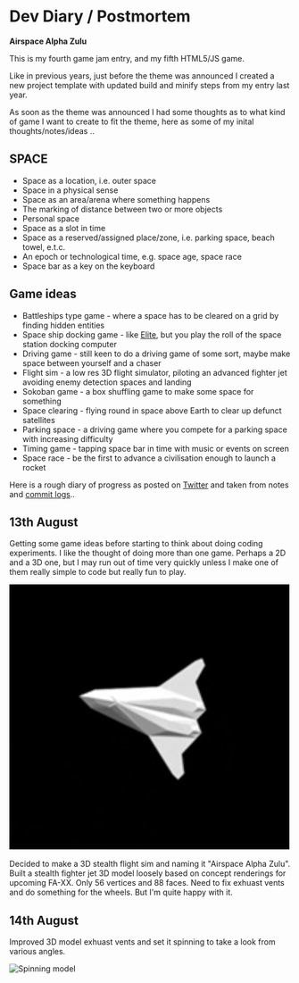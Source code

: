 # Dev Diary / Postmortem

**Airspace Alpha Zulu**

This is my fourth game jam entry, and my fifth HTML5/JS game.

Like in previous years, just before the theme was announced I created a new project template with updated build and minify steps from my entry last year.

As soon as the theme was announced I had some thoughts as to what kind of game I want to create to fit the theme, here as some of my inital thoughts/notes/ideas ..

SPACE
-----
* Space as a location, i.e. outer space
* Space in a physical sense
* Space as an area/arena where something happens
* The marking of distance between two or more objects
* Personal space
* Space as a slot in time
* Space as a reserved/assigned place/zone, i.e. parking space, beach towel, e.t.c.
* An epoch or technological time, e.g. space age, space race
* Space bar as a key on the keyboard

Game ideas
----------
* Battleships type game - where a space has to be cleared on a grid by finding hidden entities
* Space ship docking game - like [Elite](http://www.bbcmicro.co.uk/game.php?id=366), but you play the roll of the space station docking computer
* Driving game - still keen to do a driving game of some sort, maybe make space between yourself and a chaser
* Flight sim - a low res 3D flight simulator, piloting an advanced fighter jet avoiding enemy detection spaces and landing
* Sokoban game - a box shuffling game to make some space for something
* Space clearing - flying round in space above Earth to clear up defunct satellites
* Parking space - a driving game where you compete for a parking space with increasing difficulty
* Timing game - tapping space bar in time with music or events on screen
* Space race - be the first to advance a civilisation enough to launch a rocket

Here is a rough diary of progress as posted on [Twitter](https://twitter.com/femtosonic) and taken from notes and [commit logs](https://github.com/picosonic/js13k-2021/commits/)..

13th August
-----------
Getting some game ideas before starting to think about doing coding experiments. I like the thought of doing more than one game. Perhaps a 2D and a 3D one, but I may run out of time very quickly unless I make one of them really simple to code but really fun to play.

![FA-XX stealth](aug13.jpg?raw=true "FA-XX stealth")

Decided to make a 3D stealth flight sim and naming it "Airspace Alpha Zulu". Built a stealth fighter jet 3D model loosely based on concept renderings for upcoming FA-XX. Only 56 vertices and 88 faces. Need to fix exhuast vents and do something for the wheels. But I'm quite happy with it.

14th August
-----------
Improved 3D model exhuast vents and set it spinning to take a look from various angles.

![Spinning model](aug14.gif?raw=true "Spinning model")
